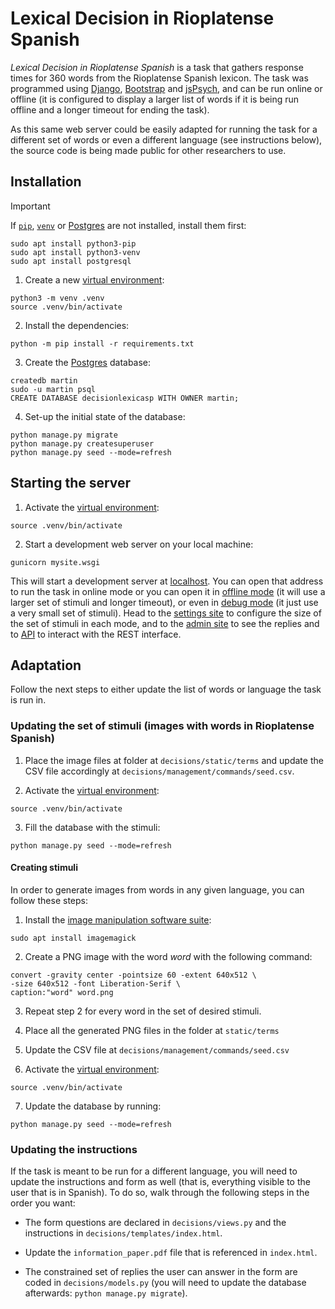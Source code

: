 # Lexical Decision in Rioplatense Spanish

_Lexical Decision in Rioplatense Spanish_ is a task that gathers response times
for 360 words from the Rioplatense Spanish lexicon. The task was programmed
using [Django](https://www.djangoproject.com/),
[Bootstrap](https://getbootstrap.com) and [jsPsych](https://www.jspsych.org),
and can be run online or offline (it is configured to display a larger list of
words if it is being run offline and a longer timeout for ending the task).

As this same web server could be easily adapted for running the task for a
different set of words or even a different language (see instructions below),
the source code is being made public for other researchers to use.

## Installation

> [!IMPORTANT]
> If [`pip`](https://docs.python.org/3/library/ensurepip.html),
> [`venv`](https://docs.python.org/3/library/venv.html) or
> [Postgres](https://www.postgresql.org/) are not installed,
> install them first:
>
> ```
> sudo apt install python3-pip
> sudo apt install python3-venv
> sudo apt install postgresql
> ```

1. Create a new [virtual environment](https://docs.python.org/3/library/venv.html):

```
python3 -m venv .venv
source .venv/bin/activate
```

2. Install the dependencies:

```
python -m pip install -r requirements.txt
```

3. Create the [Postgres](https://www.postgresql.org/) database:

```
createdb martin
sudo -u martin psql
CREATE DATABASE decisionlexicasp WITH OWNER martin;
```

4. Set-up the initial state of the database:

```
python manage.py migrate
python manage.py createsuperuser
python manage.py seed --mode=refresh
```

## Starting the server

1. Activate the [virtual environment](https://docs.python.org/3/library/venv.html):

```
source .venv/bin/activate
```

2. Start a development web server on your local machine:

```
gunicorn mysite.wsgi
```

This will start a development server at [localhost](http://127.0.0.1:8000). 
You can open that address to run the task in online mode or you can open it in
[offline mode](http://127.0.0.1:8000?mode=2) (it will use a larger set of
stimuli and longer timeout), or even in
[debug mode](http://127.0.0.1:8000?mode=3) (it just use a very small set of
stimuli). Head to the [settings site](http://127.0.0.1:8000/settings) to
 configure the size of the set of stimuli in each mode, and to the
 [admin site](http://127.0.0.1:8000/admin) to see the replies and to
 [API](http://127.0.0.1:8000/api) to interact with the REST interface.

## Adaptation

Follow the next steps to either update the list of words or language the task
is run in.

### Updating the set of stimuli (images with words in Rioplatense Spanish)

1. Place the image files at folder at `decisions/static/terms` and update
the CSV file accordingly at `decisions/management/commands/seed.csv`.

2. Activate the
[virtual environment](https://docs.python.org/3/library/venv.html):

```
source .venv/bin/activate
```

3. Fill the database with the stimuli:

```
python manage.py seed --mode=refresh
```

#### Creating stimuli

In order to generate images from words in any given language, you can follow
these steps:

1. Install the [image manipulation software suite](https://imagemagick.org/):

```
sudo apt install imagemagick
```

2. Create a PNG image with the word _word_ with the following command:

```
convert -gravity center -pointsize 60 -extent 640x512 \
-size 640x512 -font Liberation-Serif \
caption:"word" word.png
```

3. Repeat step 2 for every word in the set of desired stimuli.

4. Place all the generated PNG files in the folder at `static/terms`

5. Update the  CSV file at `decisions/management/commands/seed.csv`

6. Activate the
[virtual environment](https://docs.python.org/3/library/venv.html):

```
source .venv/bin/activate
```

7. Update the database by running:

```
python manage.py seed --mode=refresh
```

### Updating the instructions

If the task is meant to be run for a different language, you will need to
update the instructions and form as well (that is, everything visible to the
user that is in Spanish). To do so, walk through the following steps in the
order you want:

* The form questions are declared in `decisions/views.py` and the instructions
in `decisions/templates/index.html`.

* Update the `information_paper.pdf` file that is referenced in `index.html`.

* The constrained set of replies the user can answer in the form are coded in
`decisions/models.py` (you will need to update the database afterwards:
`python manage.py migrate`).
